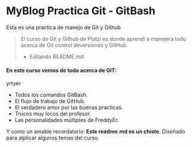 # MyBlog Practica Git - GitBash
Esta es una practica de manejo de Git y Github

> El curso de Git y Github de Platzi es donde aprendi a manejera todo acerca de Git control deversiones y GitHub.
>
> - Editando README.md

#### En este curso vemos de todo acerca de GIT:
yrtyer
- Todos los comandos GitBash.
- El flujo de trabajo de GitHub.
- El verdadero amor por las buenas practicas.
- Trucos muy locos del profesor.
- Las personalidades múltiples de FreddyEr.

Y como un amable recordatorio: **Este readme.md es un chiste**. Diseñado para alplicar algunos temas del curso.
